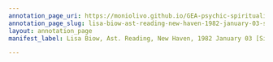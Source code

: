 ```yaml
---
annotation_page_uri: https://moniolivo.github.io/GEA-psychic-spirituality-recordings/annotations/lisa-biow-ast-reading-new-haven-1982-january-03-side-b--canvas-1-transcript.json
annotation_page_slug: lisa-biow-ast-reading-new-haven-1982-january-03-side-b--canvas-1-transcript
layout: annotation_page
manifest_label: Lisa Biow, Ast. Reading, New Haven, 1982 January 03 [Side B]

---
```

